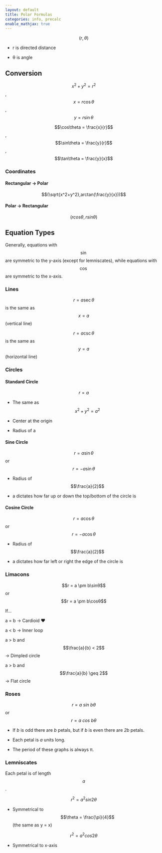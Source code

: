 ```yaml
---
layout: default
title: Polar Formulas
categories: info, precalc
enable_mathjax: true
---
```


$$(r,\theta)$$

-   r is directed distance

-   θ is angle

## Conversion


$$x^{2} + y^{2} = r^{2}$$, $$x = r\cos\theta$$, $$y = r\sin\theta$$

$$\cos\theta = \frac{x}{r}$$, $$\sin\theta = \frac{y}{r}$$,
$$\tan\theta = \frac{y}{x}$$

### Coordinates

#### Rectangular → Polar

$$(\sqrt{x^2+y^2},arctan(\frac{y}{x}))$$

#### Polar → Rectangular

$$(rcos\theta,rsin\theta)$$

## Equation Types

Generally, equations with $$\sin$$ are symmetric to the y-axis (except for
lemniscates), while equations with $$\cos$$ are symmetric to the x-axis.

### Lines


$$r = a\sec\theta$$ is the same as $$x = a$$(vertical line)

$$r = a\csc\theta$$ is the same as $$y = a$$(horizontal line)

### Circles
#### Standard Circle
 $$r = a$$

 -   The same
     as $$x^{2} + y^{2} = a^2$$

 -   Center at the origin

 -   Radius of a

#### Sine Circle
 $$r = a\sin\theta$$ or $$r = - a\sin\theta$$

 -   Radius of $$\frac{a}{2}$$

 -   a dictates how far up or
     down the top/bottom of the
     circle is

#### Cosine Circle
 $$r = a\cos\theta$$ or
 $$r = -a\cos\theta$$

 -   Radius of $$\frac{a}{2}$$

 -   a dictates how far left or
     right the edge of the circle
     is


### Limacons
$$r = a \pm b\sinθ$$ or $$r = a \pm b\cosθ$$

If...

  a = b                            → Cardioid ♥

  a < b                            → Inner loop

  a \> b and $$\frac{a}{b} < 2$$     → Dimpled circle

  a \> b and $$\frac{a}{b} \geq 2$$  → Flat circle

### Roses


  $$r = a\ sin\ b\theta$$ or $$r = a\ cos\ b\theta$$

-   If *b* is odd there are *b* petals, but if *b* is even there are
    *2b* petals.

-   Each petal is *a* units long.
-   The period of these graphs is always π.



### Lemniscates


Each petal is of length $$a$$.

$$r^{2} = a^{2}sin2\theta$$
- Symmetrical to $$\theta = \frac{\pi}{4}$$ (the same as y = x)

$$r^{2} = a^{2}cos2\theta$$        
- Symmetrical to x-axis                  
                                  
